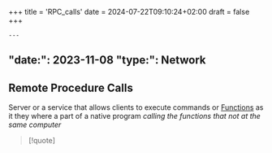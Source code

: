 +++
title = 'RPC_calls'
date = 2024-07-22T09:10:24+02:00
draft = false
+++

    ---
"date:": 2023-11-08
"type:": Network
---
## Remote Procedure Calls

Server or a service that allows clients to execute commands or [Functions](/obisdian_ntoes/scriptss/Functions.md) as it they where a part of a native program 
*calling the functions that not at the same computer*


>[!quote] 